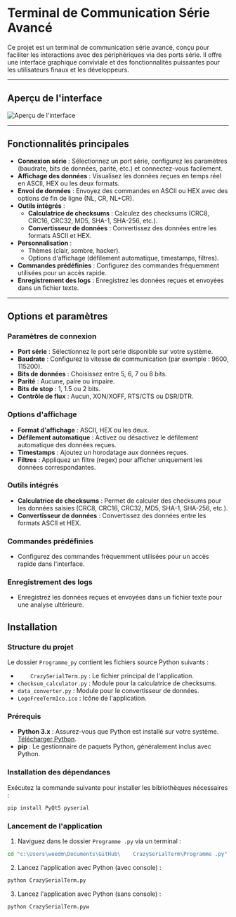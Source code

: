 # Terminal de Communication Série Avancé

Ce projet est un terminal de communication série avancé, conçu pour faciliter les interactions avec des périphériques via des ports série. Il offre une interface graphique conviviale et des fonctionnalités puissantes pour les utilisateurs finaux et les développeurs.

---

## Aperçu de l'interface

![Aperçu de l'interface](interface.png)

---
## Fonctionnalités principales

- **Connexion série** : Sélectionnez un port série, configurez les paramètres (baudrate, bits de données, parité, etc.) et connectez-vous facilement.
- **Affichage des données** : Visualisez les données reçues en temps réel en ASCII, HEX ou les deux formats.
- **Envoi de données** : Envoyez des commandes en ASCII ou HEX avec des options de fin de ligne (NL, CR, NL+CR).
- **Outils intégrés** :
  - **Calculatrice de checksums** : Calculez des checksums (CRC8, CRC16, CRC32, MD5, SHA-1, SHA-256, etc.).
  - **Convertisseur de données** : Convertissez des données entre les formats ASCII et HEX.
- **Personnalisation** :
  - Thèmes (clair, sombre, hacker).
  - Options d'affichage (défilement automatique, timestamps, filtres).
- **Commandes prédéfinies** : Configurez des commandes fréquemment utilisées pour un accès rapide.
- **Enregistrement des logs** : Enregistrez les données reçues et envoyées dans un fichier texte.

---

## Options et paramètres

### Paramètres de connexion

- **Port série** : Sélectionnez le port série disponible sur votre système.
- **Baudrate** : Configurez la vitesse de communication (par exemple : 9600, 115200).
- **Bits de données** : Choisissez entre 5, 6, 7 ou 8 bits.
- **Parité** : Aucune, paire ou impaire.
- **Bits de stop** : 1, 1.5 ou 2 bits.
- **Contrôle de flux** : Aucun, XON/XOFF, RTS/CTS ou DSR/DTR.

### Options d'affichage

- **Format d'affichage** : ASCII, HEX ou les deux.
- **Défilement automatique** : Activez ou désactivez le défilement automatique des données reçues.
- **Timestamps** : Ajoutez un horodatage aux données reçues.
- **Filtres** : Appliquez un filtre (regex) pour afficher uniquement les données correspondantes.

### Outils intégrés

- **Calculatrice de checksums** : Permet de calculer des checksums pour les données saisies (CRC8, CRC16, CRC32, MD5, SHA-1, SHA-256, etc.).
- **Convertisseur de données** : Convertissez des données entre les formats ASCII et HEX.

### Commandes prédéfinies

- Configurez des commandes fréquemment utilisées pour un accès rapide dans l'interface.

### Enregistrement des logs

- Enregistrez les données reçues et envoyées dans un fichier texte pour une analyse ultérieure.



## Installation 

### Structure du projet

Le dossier `Programme_py` contient les fichiers source Python suivants :

- `    CrazySerialTerm.py` : Le fichier principal de l'application.
- `checksum_calculator.py` : Module pour la calculatrice de checksums.
- `data_converter.py` : Module pour le convertisseur de données.
- `LogoFreeTermIco.ico` : Icône de l'application.

### Prérequis

- **Python 3.x** : Assurez-vous que Python est installé sur votre système. [Télécharger Python](https://www.python.org/).
- **pip** : Le gestionnaire de paquets Python, généralement inclus avec Python.

### Installation des dépendances

Exécutez la commande suivante pour installer les bibliothèques nécessaires :

```bash
pip install PyQt5 pyserial
```

### Lancement de l'application

1. Naviguez dans le dossier `Programme .py` via un terminal :

```bash
cd "c:\Users\weedm\Documents\GitHub\    CrazySerialTerm\Programme .py"
```

2. Lancez l'application avec Python (avec console) :

```bash
python CrazySerialTerm.py
```


3. Lancez l'application avec Python (sans console) :

```bash
python CrazySerialTerm.pyw
```